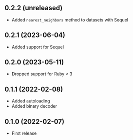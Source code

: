 ## 0.2.2 (unreleased)

- Added `nearest_neighbors` method to datasets with Sequel

## 0.2.1 (2023-06-04)

- Added support for Sequel

## 0.2.0 (2023-05-11)

- Dropped support for Ruby < 3

## 0.1.1 (2022-02-08)

- Added autoloading
- Added binary decoder

## 0.1.0 (2022-02-07)

- First release
